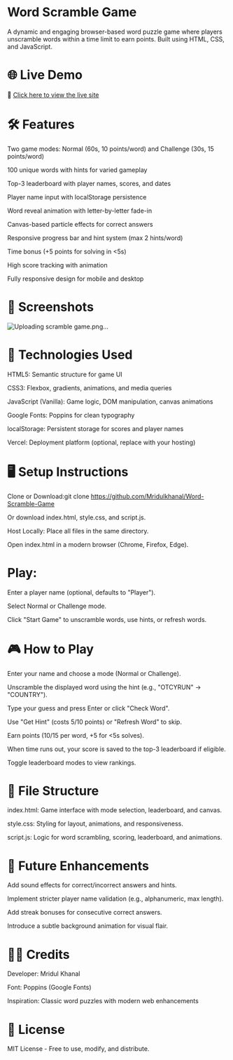 ﻿# Word Scramble Game
 
A dynamic and engaging browser-based word puzzle game where players unscramble words within a time limit to earn points. Built using HTML, CSS, and JavaScript.

# 🌐 Live Demo

🔗 [Click here to view the live site](https://word-scramble-game-zeta.vercel.app/)

# 🛠️ Features

Two game modes: Normal (60s, 10 points/word) and Challenge (30s, 15 points/word)

100 unique words with hints for varied gameplay

Top-3 leaderboard with player names, scores, and dates

Player name input with localStorage persistence

Word reveal animation with letter-by-letter fade-in

Canvas-based particle effects for correct answers

Responsive progress bar and hint system (max 2 hints/word)

Time bonus (+5 points for solving in <5s)

High score tracking with animation

Fully responsive design for mobile and desktop

# 📸 Screenshots

 ![Uploading scramble game.png…]()


# 🚀 Technologies Used

HTML5: Semantic structure for game UI

CSS3: Flexbox, gradients, animations, and media queries

JavaScript (Vanilla): Game logic, DOM manipulation, canvas animations

Google Fonts: Poppins for clean typography

localStorage: Persistent storage for scores and player names

Vercel: Deployment platform (optional, replace with your hosting)



# 🖥️ Setup Instructions

Clone or Download:git clone https://github.com/Mridulkhanal/Word-Scramble-Game

Or download index.html, style.css, and script.js.

Host Locally:
Place all files in the same directory.

Open index.html in a modern browser (Chrome, Firefox, Edge).


# Play:
Enter a player name (optional, defaults to "Player").

Select Normal or Challenge mode.

Click "Start Game" to unscramble words, use hints, or refresh words.



# 🎮 How to Play

Enter your name and choose a mode (Normal or Challenge).

Unscramble the displayed word using the hint (e.g., "OTCYRUN" → "COUNTRY").

Type your guess and press Enter or click "Check Word".

Use "Get Hint" (costs 5/10 points) or "Refresh Word" to skip.

Earn points (10/15 per word, +5 for <5s solves).

When time runs out, your score is saved to the top-3 leaderboard if eligible.

Toggle leaderboard modes to view rankings.

# 📁 File Structure

index.html: Game interface with mode selection, leaderboard, and canvas.

style.css: Styling for layout, animations, and responsiveness.

script.js: Logic for word scrambling, scoring, leaderboard, and animations.

# 🚀 Future Enhancements

Add sound effects for correct/incorrect answers and hints.

Implement stricter player name validation (e.g., alphanumeric, max length).

Add streak bonuses for consecutive correct answers.

Introduce a subtle background animation for visual flair.

# 👨‍💻 Credits

Developer: Mridul Khanal

Font: Poppins (Google Fonts)

Inspiration: Classic word puzzles with modern web enhancements

# 📜 License
MIT License - Free to use, modify, and distribute.
